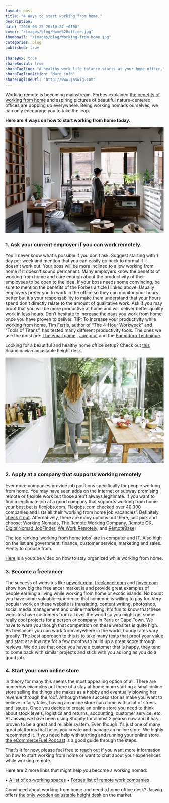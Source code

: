 ```yaml
---
layout: post
title: "4 Ways to start working from home."
description: 
date: "2016-06-25 20:10:27 +0100"
cover: "/images/blog/Home%20office.jpg"
thumbnail: "/images/blog/Working-from-home.jpg"
categories: blog
published: true

shareBox: true
shareSocial: true
shareTagline: "A healthy work life balance starts at your home office."
shareTaglineAction: "More info"
shareTaglineUrl: "http://www.jaswig.com"
---
```



Working remote is becoming mainstream. Forbes explained [the benefits of working from home](https://www.forbes.com/sites/kevinkruse/2012/12/18/benefits-working-from-home/#425ebf131d4c) and aspiring pictures of beautiful nature-centered offices are popping up everywhere.
Being working nomads ourselves, we can only encourage you to take the leap.
<!--more-->


**Here are 4 ways on how to start working from home today.**


![Working-from-home](/images/blog/Working-from-home.jpg)


### 1. Ask your current employer if you can work remotely.
You’ll never know what's possible if you don’t ask. Suggest starting with 1 day per week and mention that you can easily go back to normal if it doesn't work out. Your boss will be more inclined to allow working from home if it doesn't sound permanent.
Many employers know the benefits of working from home and care enough about the productivity of their employees to be open to the idea. If your boss needs some convincing, be sure to mention the benefits of the Forbes article I linked above.
Usually employers prefer you to work in the office so they can monitor your hours better but it's your responsability to make them understand that your hours spend don't directly relate to the amount of qualitative work.
Ask if you may proof that you will be more productive at home and will deliver better quality work in less hours. Don’t hesitate to increase the days you work from home once you have proven to deliver.
TIP: To increase your productivity while working from home, Tim Ferris, author of “The 4-Hour Workweek” and “Tools of Titans”, has tested many different productivity tools. The ones we use the most are: [The email game](http://www.emailga.me/) , [Jumpcut](http://jumpcut.sourceforge.net/) and the [Pomodoro Technique](http://e.ggtimer.com/). 


Looking for a beautiful and healthy home office setup? 
Check out [this](https://store.jaswig.com/products/standup-nomad?variant=18203972612) Scandinavian adjustable height desk.

![Healthy home office](/images/blog/Healthy%20Home%20Office.jpg)


### 2. Apply at a company that supports working remotely
Ever more companies provide job positions specifically for people working from home. You may have seen adds on the Internet or subway promising remote or flexible work but those aren’t always legitimate.
If you want to find a legitimate job at a good company that supports working from home your best bet is [flexjobs.com](www.flexjobs.com). 
Flexjobs.com checked over 40,000 companies and lists all their ‘working from home job vacancies'. Definitely [check it out](https://www.flexjobs.com/company-guide).
Alternatively, there are many options out there, just pick and choose: [Working Nomads](https://www.workingnomads.co/jobs), [The Remote Working Company](http://www.remoteworking.co/), [Remote OK](https://remoteok.io/), [DigitalNomad JobFinder](http://digitalnomad-jobfinder.com/), [We Work Remotely](https://weworkremotely.com/), and [RemoteBase](https://remotebase.io/).

The top ranking ‘working from home jobs’ are in computer and IT. Also high on the list are government, finance, customer service, marketing and sales. Plenty to choose from.

[Here](https://www.youtube.com/watch?v=KDgckuEAqLQ) is a youtube video on how to stay organized while working from home.

### 3. Become a freelancer
The success of websites like [upwork.com](https://www.upwork.com/), [freelancer.com](https://www.freelancer.com) and [fivver.com](https://www.fiverr.com/) show how big the freelancer market is and provide great examples of people earning a living while working from home or exotic islands.
No boudt you have some valuable experience that someone is willing to pay for. Very popular work on these website is translating, content writing, photoshop, social media management and online marketing.
It's fun to know that these websites have customers from all over the world so you might get some really cool projects for a person or company in Paris or Cape Town. We have to warn you though that competition on these websites is quite high. As freelancer you can work from anywhere in the world, hourly rates vary greatly. 
The best approach to this is to take many tests that proof your value and start at a low rate for a few months to build up a great score through reviews. We do see that once you have a customer that is happy, they tend to come back with similar projects and stick with you as long as you do a good job.  

### 4. Start your own online store
In theory for many this seems the most appealing option of all. There are numerous examples out there of a stay at home mom starting a small online store selling the things she makes as a hobby and eventually blowing her revenue through the roof. 
Although these success stories make you want to believe in fairy tales, having an online store can come with a lot of stress and issues.
Once you decide to create an online store you need to think about stock levels, logistics and returns, accounting, customer service, etc. At Jaswig we have been using Shopify for almost 2 yearsn now and it has proven to be a great and reliable system.
Even though it's just one of many great platforms that helps you create and manage an online store. We highly recommend it.
If you need help with starting and running your online store [the eCommerceFuel Podcast](https://itunes.apple.com/ca/podcast/ecommercefuel-build-launch/id679570743?mt=2) is a good guide through the steps.

That's it for now, please feel free to [reach out](http://www.jaswig.com/contact/) if you want more information on how to start working from home or want to chat about your experiences while working remote.

Here are 2 more links that might help you become a working nomad: 

•	[A list of co-working spaces](https://coworkingmap.org)
•	[Forbes list of remote work companies](https://www.forbes.com/sites/laurashin/2016/01/27/work-from-home-in-2016-the-top-100-companies-for-remote-jobs/#217d3e2b2741)

Convinced about working from home and need a home office desk? Jaswig offers [the only wooden adjustable height desk](https://store.jaswig.com/products/standup-nomad?variant=18203972612) on the market.
